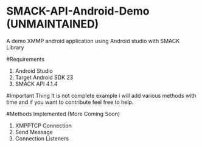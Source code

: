 # SMACK-API-Android-Demo (UNMAINTAINED)
A demo XMMP android application using Android studio with SMACK Library

#Requirements
1. Android Studio 
2. Target Android SDK 23
3. SMACK API 4.1.4


#Important Thing
It is not complete example i will add various methods with time and if you want to contribute feel free to help.

#Methods Implemented (More Coming Soon)
1. XMPPTCP Connection
2. Send Message
3. Connection Listeners

